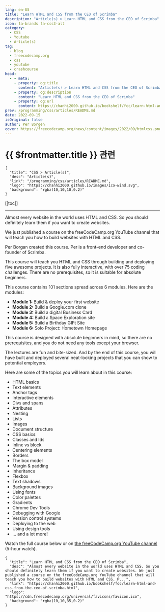 ```yaml
---
lang: en-US
title: "Learn HTML and CSS from the CEO of Scrimba"
description: "Article(s) > Learn HTML and CSS from the CEO of Scrimba"
icon: fa-brands fa-css3-alt
category:
  - CSS
  - Youtube
  - Article(s)
tag:
  - blog
  - freecodecamp.org
  - css
  - youtube
  - crashcourse
head:
  - - meta:
    - property: og:title
      content: "Article(s) > Learn HTML and CSS from the CEO of Scrimba"
    - property: og:description
      content: "Learn HTML and CSS from the CEO of Scrimba"
    - property: og:url
      content: https://chanhi2000.github.io/bookshelf/fcc/learn-html-and-css-from-the-ceo-of-scrimba.html
prev: /programming/css/articles/README.md
date: 2022-09-15
isOriginal: false
author: Per Borgen
cover: https://freecodecamp.org/news/content/images/2022/09/htmlcss.png
---
```


# {{ $frontmatter.title }} 관련

```component VPCard
{
  "title": "CSS > Article(s)",
  "desc": "Article(s)",
  "link": "/programming/css/articles/README.md",
  "logo": "https://chanhi2000.github.io/images/ico-wind.svg",
  "background": "rgba(10,10,10,0.2)"
}
```

[[toc]]

---

<SiteInfo
  name="Learn HTML and CSS from the CEO of Scrimba"
  desc="Almost every website in the world uses HTML and CSS. So you should definitely learn them if you want to create websites. We just published a course on the freeCodeCamp.org YouTube channel that will teach you how to build websites with HTML and CSS. P..."
  url="https://freecodecamp.org/news/learn-html-and-css-from-the-ceo-of-scrimba"
  logo="https://cdn.freecodecamp.org/universal/favicons/favicon.ico"
  preview="https://freecodecamp.org/news/content/images/2022/09/htmlcss.png"/>

Almost every website in the world uses HTML and CSS. So you should definitely learn them if you want to create websites.

We just published a course on the freeCodeCamp.org YouTube channel that will teach you how to build websites with HTML and CSS.

Per Borgan created this course. Per is a front-end developer and co-founder of Scrimba.

This course will teach you HTML and CSS through building and deploying five awesome projects. It is also fully interactive, with over 75 coding challenges. There are no prerequisites, so it is suitable for absolute beginners.

This course contains 101 sections spread across 6 modules. Here are the modules:

- **Module 1:** Build & deploy your first website
- **Module 2:** Build a Google.com clone
- **Module 3:** Build a digital Business Card
- **Module 4:** Build a Space Exploration site
- **Module 5:** Build a Birthday GIFt Site
- **Module 6:** Solo Project: Hometown Homepage

This course is designed with absolute beginners in mind, so there are no prerequisites, and you do not need any tools except your browser.

The lectures are fun and bite-sized. And by the end of this course, you will have built and deployed several neat-looking projects that you can show to potential employers.

Here are some of the topics you will learn about in this course:

- HTML basics
- Text elements
- Anchor tags
- Interactive elements
- Divs and spans
- Attributes
- Nesting
- Lists
- Images
- Document structure
- CSS basics
- Classes and Ids
- Inline vs block
- Centering elements
- Borders
- The box model
- Margin & padding
- Inheritance
- Flexbox
- Text shadows
- Background images
- Using fonts
- Color palettes
- Gradients
- Chrome Dev Tools
- Debugging with Google
- Version control systems
- Deploying to the web
- Using design tools
- … and a lot more!

Watch the full course below or on [<FontIcon icon="fa-brands fa-youtube"/>the freeCodeCamp.org YouTube channel](https://youtu.be/a_iQb1lnAEQ) (5-hour watch).

<VidStack src="youtube/a_iQb1lnAEQ" />

<!-- TODO: add ARTICLE CARD -->
```component VPCard
{
  "title": "Learn HTML and CSS from the CEO of Scrimba",
  "desc": "Almost every website in the world uses HTML and CSS. So you should definitely learn them if you want to create websites. We just published a course on the freeCodeCamp.org YouTube channel that will teach you how to build websites with HTML and CSS. P...",
  "link": "https://chanhi2000.github.io/bookshelf/fcc/learn-html-and-css-from-the-ceo-of-scrimba.html",
  "logo": "https://cdn.freecodecamp.org/universal/favicons/favicon.ico",
  "background": "rgba(10,10,35,0.2)"
}
```
